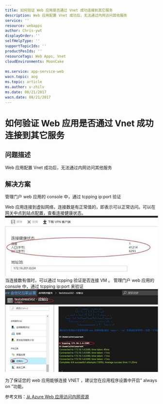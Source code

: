 ```yaml
---
title: 如何验证 Web 应用是否通过 Vnet 成功连接到其它服务
description: Web 应用配置 Vnet 成功后，无法通过内网访问其他服务
service: ''
resource: webapps
author: Chris-ywt
displayOrder: ''
selfHelpType: ''
supportTopicIds: ''
productPesIds: ''
resourceTags: Web Apps, Vnet
cloudEnvironments: MoonCake

ms.service: app-service-web
wacn.topic: aog
ms.topic: article
ms.author: v-zhilv
ms.date: 08/21/2017
wacn.date: 08/21/2017
---
```


# 如何验证 Web 应用是否通过 Vnet 成功连接到其它服务

## 问题描述
Web 应用配置 Vnet 成功后，无法通过内网访问其他服务

## 解决方案
管理门户 web 应用的 console 中，通过 tcpping ip:port 验证

Web 应用连接到虚拟网络，连接数是有正常值的，即表示可以正常访问。可以在网关中点到站点配置，查看连接健康状态。
![connectstatus](./media/aog-web-apps-how-to-verify-that-Web-App-is-successfully-connected-to-other-services-via-Vnet/connectstatus.jpg)
当连接数有值时，可以通过 tcpping 验证是否连接 VM 。
管理门户 web 应用的 console 中，通过 tcpping ip:port 来验证
![tcp-result](./media/aog-web-apps-how-to-verify-that-Web-App-is-successfully-connected-to-other-services-via-Vnet/tcp-result.jpg)

为了保证您的 web 应用能够连接 VNET ，建议您在应用程序设置中开启” always on ”功能。


参考文档：[从 Azure Web 应用访问内网资源](https://blogs.msdn.microsoft.com/showkat/2017/02/20/access-on-premises-resource-from-azure-app-services/)
